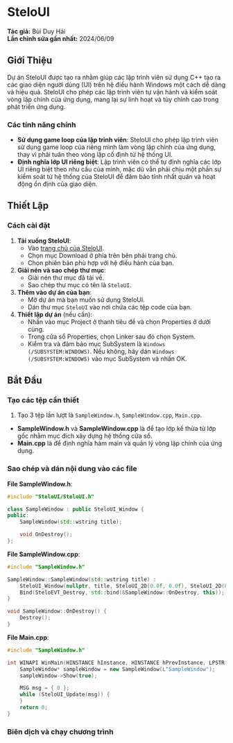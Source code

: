 # SteloUI

**Tác giả:** Bùi Duy Hải  
**Lần chỉnh sửa gần nhất:** 2024/06/09

## Giới Thiệu

Dự án SteloUI được tạo ra nhằm giúp các lập trình viên sử dụng C++ tạo ra các giao diện người dùng (UI) trên hệ điều hành Windows một cách dễ dàng và hiệu quả. SteloUI cho phép các lập trình viên tự vận hành và kiểm soát vòng lặp chính của ứng dụng, mang lại sự linh hoạt và tùy chỉnh cao trong phát triển ứng dụng.

### Các tính năng chính

- **Sử dụng game loop của lập trình viên**: SteloUI cho phép lập trình viên sử dụng game loop của riêng mình làm vòng lặp chính của ứng dụng, thay vì phải tuân theo vòng lặp cố định từ hệ thống UI.
- **Định nghĩa lớp UI riêng biệt**: Lập trình viên có thể tự định nghĩa các lớp UI riêng biệt theo nhu cầu của mình, mặc dù vẫn phải chịu một phần sự kiểm soát từ hệ thống của SteloUI để đảm bảo tính nhất quán và hoạt động ổn định của giao diện.

## Thiết Lập

### Cách cài đặt

1. **Tải xuống SteloUI**:
    - Vào [trang chủ của SteloUI](https://link-to-steloui-homepage).
    - Chọn mục Download ở phía trên bên phải trang chủ.
    - Chọn phiên bản phù hợp với hệ điều hành của bạn.
2. **Giải nén và sao chép thư mục**:
    - Giải nén thư mục đã tải về.
    - Sao chép thư mục có tên là `SteloUI`.
3. **Thêm vào dự án của bạn**:
    - Mở dự án mà bạn muốn sử dụng SteloUI.
    - Dán thư mục `SteloUI` vào nơi chứa các tệp code của bạn.
4. **Thiết lập dự án** (nếu cần):
    - Nhấn vào mục Project ở thanh tiêu đề và chọn Properties ở dưới cùng.
    - Trong cửa sổ Properties, chọn Linker sau đó chọn System.
    - Kiểm tra và đảm bảo mục SubSystem là `Windows (/SUBSYSTEM:WINDOWS)`. Nếu không, hãy dán `Windows (/SUBSYSTEM:WINDOWS)` vào mục SubSystem và nhấn OK.

## Bắt Đầu

### Tạo các tệp cần thiết

1. Tạo 3 tệp lần lượt là `SampleWindow.h`, `SampleWindow.cpp`, `Main.cpp`.

- **SampleWindow.h** và **SampleWindow.cpp** là để tạo lớp kế thừa từ lớp gốc nhằm mục đích xây dựng hệ thống cửa sổ.
- **Main.cpp** là để định nghĩa hàm main và quản lý vòng lặp chính của ứng dụng.

### Sao chép và dán nội dung vào các file

**File SampleWindow.h**:
```cpp
#include "SteloUI/SteloUI.h"

class SampleWindow : public SteloUI_Window {
public:
    SampleWindow(std::wstring title);

    void OnDestroy();
};
```
**File SampleWindow.cpp**:
```cpp
#include "SampleWindow.h"

SampleWindow::SampleWindow(std::wstring title) :
    SteloUI_Window(nullptr, title, SteloUI_2D(0.0f, 0.0f), SteloUI_2D(800.0f, 500.0f)) {
    Bind(SteloEVT_Destroy, std::bind(&SampleWindow::OnDestroy, this));
}

void SampleWindow::OnDestroy() {
    Destroy();
}
```
**File Main.cpp**:
```cpp
#include "SampleWindow.h"

int WINAPI WinMain(HINSTANCE hInstance, HINSTANCE hPrevInstance, LPSTR lpCmdLine, int nCmdShow) {
    SampleWindow* sampleWindow = new SampleWindow(L"SampleWindow");
    sampleWindow->Show(true);

    MSG msg = { 0 };
    while (SteloUI_Update(msg)) {
    }
    return 0;
}
```
### Biên dịch và chạy chương trình

